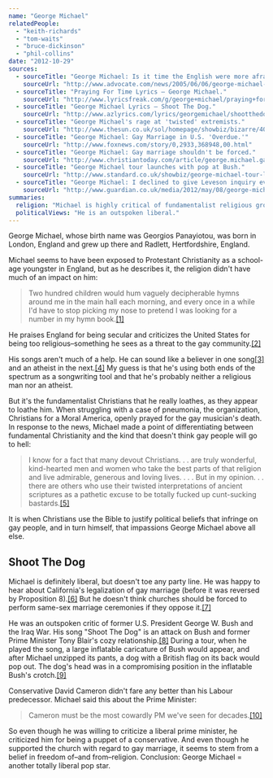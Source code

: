 ```yaml
---
name: "George Michael"
relatedPeople:
  - "keith-richards"
  - "tom-waits"
  - "bruce-dickinson"
  - "phil-collins"
date: "2012-10-29"
sources:
  - sourceTitle: "George Michael: Is it time the English were more afraid of God?"
    sourceUrl: "http://www.advocate.com/news/2005/06/06/george-michael-it-time-english-were-more-afraid-god"
  - sourceTitle: "Praying For Time Lyrics – George Michael."
    sourceUrl: "http://www.lyricsfreak.com/g/george+michael/praying+for+time_20059301.html"
  - sourceTitle: "George Michael Lyrics – Shoot The Dog."
    sourceUrl: "http://www.azlyrics.com/lyrics/georgemichael/shootthedog.html"
  - sourceTitle: "George Michael's rage at 'twisted' extremists."
    sourceUrl: "http://www.thesun.co.uk/sol/homepage/showbiz/bizarre/4038734/.html"
  - sourceTitle: "George Michael: Gay Marriage in U.S. 'Overdue.'"
    sourceUrl: "http://www.foxnews.com/story/0,2933,368948,00.html"
  - sourceTitle: "George Michael: Gay marriage shouldn't be forced."
    sourceUrl: "http://www.christiantoday.com/article/george.michael.gay.marriage.shouldnt.be.forced/30332.htm"
  - sourceTitle: "George Michael tour launches with pop at Bush."
    sourceUrl: "http://www.standard.co.uk/showbiz/george-michael-tour-launches-with-pop-at-bush-7081776.html"
  - sourceTitle: "George Michael: I declined to give Leveson inquiry evidence."
    sourceUrl: "http://www.guardian.co.uk/media/2012/may/08/george-michael-declined-leveson-inquiry-evidence"
summaries:
  religion: "Michael is highly critical of fundamentalist religious groups, and is not religious himself."
  politicalViews: "He is an outspoken liberal."
---
```


George Michael, whose birth name was Georgios Panayiotou, was born in London, England and grew up there and Radlett, Hertfordshire, England.

Michael seems to have been exposed to Protestant Christianity as a school-age youngster in England, but as he describes it, the religion didn't have much of an impact on him:

>Two hundred children would hum vaguely decipherable hymns around me in the main hall each morning, and every once in a while I'd have to stop picking my nose to pretend I was looking for a number in my hymn book.<a class="source-citation" href="#http%3A%2F%2Fwww.advocate.com%2Fnews%2F2005%2F06%2F06%2Fgeorge-michael-it-time-english-were-more-afraid-god" title="George Michael: Is it time the English were more afraid of God?">[1]</a>

He praises England for being secular and criticizes the United States for being too religious–something he sees as a threat to the gay community.<a class="source-citation" href="#http%3A%2F%2Fwww.advocate.com%2Fnews%2F2005%2F06%2F06%2Fgeorge-michael-it-time-english-were-more-afraid-god" title="George Michael: Is it time the English were more afraid of God?">[2]</a>

His songs aren't much of a help. He can sound like a believer in one song<a class="source-citation" href="#http%3A%2F%2Fwww.lyricsfreak.com%2Fg%2Fgeorge%2Bmichael%2Fpraying%2Bfor%2Btime_20059301.html" title="Praying For Time Lyrics – George Michael.">[3]</a> and an atheist in the next.<a class="source-citation" href="#http%3A%2F%2Fwww.azlyrics.com%2Flyrics%2Fgeorgemichael%2Fshootthedog.html" title="George Michael Lyrics – Shoot the Dog.">[4]</a> My guess is that he's using both ends of the spectrum as a songwriting tool and that he's probably neither a religious man nor an atheist.

But it's the fundamentalist Christians that he really loathes, as they appear to loathe him. When struggling with a case of pneumonia, the organization, Christians for a Moral America, openly prayed for the gay musician's death. In response to the news, Michael made a point of differentiating between fundamental Christianity and the kind that doesn't think gay people will go to hell:

>I know for a fact that many devout Christians. . . are truly wonderful, kind-hearted men and women who take the best parts of that religion and live admirable, generous and loving lives. . . . But in my opinion. . . there are others who use their twisted interpretations of ancient scriptures as a pathetic excuse to be totally fucked up cunt-sucking bastards.<a class="source-citation" href="#http%3A%2F%2Fwww.thesun.co.uk%2Fsol%2Fhomepage%2Fshowbiz%2Fbizarre%2F4038734%2F.html" title="George Michael&apos;s rage at &apos;twisted&apos; extremists.">[5]</a>

It is when Christians use the Bible to justify political beliefs that infringe on gay people, and in turn himself, that impassions George Michael above all else.


## Shoot The Dog

Michael is definitely liberal, but doesn't toe any party line. He was happy to hear about California's legalization of gay marriage (before it was reversed by Proposition 8).<a class="source-citation" href="#http%3A%2F%2Fwww.foxnews.com%2Fstory%2F0%2C2933%2C368948%2C00.html" title="George Michael: Gay Marriage in U.S. &apos;Overdue.&apos;">[6]</a> But he doesn't think churches should be forced to perform same-sex marriage ceremonies if they oppose it.<a class="source-citation" href="#http%3A%2F%2Fwww.christiantoday.com%2Farticle%2Fgeorge.michael.gay.marriage.shouldnt.be.forced%2F30332.htm" title="George Michael: Gay marriage shouldn&apos;t be forced.">[7]</a>

He was an outspoken critic of former U.S. President George W. Bush and the Iraq War. His song "Shoot The Dog" is an attack on Bush and former Prime Minister Tony Blair's cozy relationship.<a class="source-citation" href="#http%3A%2F%2Fwww.azlyrics.com%2Flyrics%2Fgeorgemichael%2Fshootthedog.html" title="George Michael Lyrics – Shoot The Dog.">[8]</a> During a tour, when he played the song, a large inflatable caricature of Bush would appear, and after Michael unzipped its pants, a dog with a British flag on its back would pop out. The dog's head was in a compromising position in the inflatable Bush's crotch.<a class="source-citation" href="#http%3A%2F%2Fwww.standard.co.uk%2Fshowbiz%2Fgeorge-michael-tour-launches-with-pop-at-bush-7081776.html" title="George Michael tour launches with pop at Bush.">[9]</a>

Conservative David Cameron didn't fare any better than his Labour predecessor. Michael said this about the Prime Minister:

>Cameron must be the most cowardly PM we've seen for decades.<a class="source-citation" href="#http%3A%2F%2Fwww.guardian.co.uk%2Fmedia%2F2012%2Fmay%2F08%2Fgeorge-michael-declined-leveson-inquiry-evidence" title="George Michael: I declined to give Leveson inquiry evidence.">[10]</a>

So even though he was willing to criticize a liberal prime minister, he criticized him for being a puppet of a conservative. And even though he supported the church with regard to gay marriage, it seems to stem from a belief in freedom of–and from–religion. Conclusion: George Michael = another totally liberal pop star.